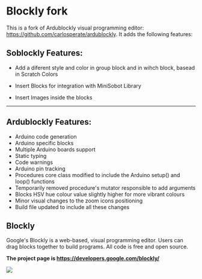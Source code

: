 # Blockly fork

This is a fork of Ardublockly visual programming editor: https://github.com/carlosperate/ardublockly. It adds the following features:


## Soblockly Features:

* Add a diferent style and color in group block and in wihch block, basead in Scratch Colors

* Insert Blocks for integration with MiniSobot Library

* Insert Images inside the blocks
----
## Ardublockly Features:

* Arduino code generation
* Arduino specific blocks
* Multiple Arduino boards support
* Static typing
* Code warnings
* Arduino pin tracking
* Procedures core class modified to include the Arduino setup() and loop() functions
* Temporarily removed procedure's mutator responsible to add arguments
* Blocks HSV hue colour value slightly higher for more vibrant colours
* Minor visual changes to the zoom icons positioning
* Build file updated to include all these changes

## Blockly

Google's Blockly is a web-based, visual programming editor.  Users can drag
blocks together to build programs.  All code is free and open source.

**The project page is https://developers.google.com/blockly/**

![](https://developers.google.com/blockly/sample.png)
